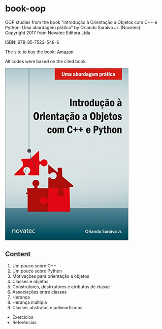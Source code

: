 # book-oop

OOP studies from the book "Introdução à Orientação a Objetos com C++ e Python: Uma abordagem prática" by Orlando Saraiva Jr. (Novatec).
Copyright 2017 from Novatec Editora Ltda.

ISBN: 978-85-7522-548-6

The site to buy the book: [Amazon](https://www.amazon.com.br/Introdu%C3%A7%C3%A3o-Orienta%C3%A7%C3%A3o-Objetos-Python-Abordagem/dp/8575225480/ref=sr_1_4?__mk_pt_BR=%C3%85M%C3%85%C5%BD%C3%95%C3%91&crid=2OF4LN0OO8Q99&keywords=orienta%C3%A7%C3%A3o+a+objetos&qid=1640544809&sprefix=orienta%C3%A7%C3%A3o+a+objetos%2Caps%2C152&sr=8-4)

All codes were based on the cited book.

<img src="img/OOP-Book.jpg" width="400px">

## Content

1. Um pouco sobre C++
2. Um pouco sobre Python
3. Motivações para orientação a objetos
4. Classes e objetos
5. Construtores, destrrutores e atributos de classe
6. Associações entre classes
7. Herança
8. Herança múltipla
9. Classes abstratas e polimorfismos
- Exercícios
- Referências

